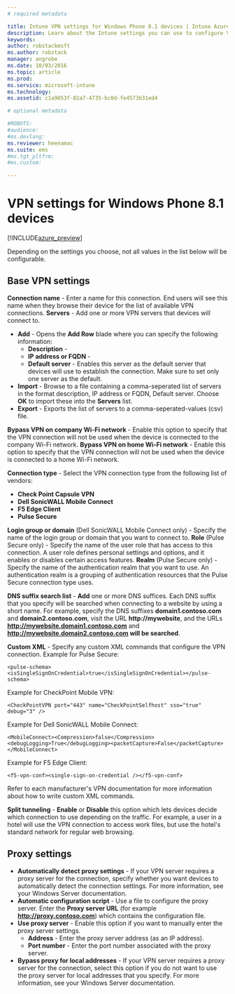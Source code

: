 ```yaml
---
# required metadata

title: Intune VPN settings for Windows Phone 8.1 devices | Intune Azure preview | Microsoft Docs
description: Learn about the Intune settings you can use to configure VPN connections on Windows Phone 8.1 devices.
keywords:
author: robstackmsft
ms.author: robstack
manager: angrobe
ms.date: 10/03/2016
ms.topic: article
ms.prod:
ms.service: microsoft-intune
ms.technology:
ms.assetid: c1a9053f-02a7-4735-bc0d-fe4573b31ed4

# optional metadata

#ROBOTS:
#audience:
#ms.devlang:
ms.reviewer: heenamac
ms.suite: ems
#ms.tgt_pltfrm:
#ms.custom:

---
```


# VPN settings for Windows Phone 8.1 devices

[!INCLUDE[azure_preview](../includes/azure_preview.md)]

Depending on the settings you choose, not all values in the list below will be configurable.

## Base VPN settings

**Connection name** - Enter a name for this connection. End users will see this name when they browse their device for the list of available VPN connections.
**Servers** - Add one or more VPN servers that devices will connect to.

- **Add** - Opens the **Add Row** blade where you can specify the following information:
	- **Description** - 
	- **IP address or FQDN** - 
	- **Default server** - Enables this server as the default server that devices will use to establish the connection. Make sure to set only one server as the default.
- **Import** - Browse to a file containing a comma-seperated list of servers in the format description, IP address or FQDN, Default server. Choose **OK** to import these into the **Servers** list.
- **Export** - Exports the list of servers to a comma-seperated-values (csv) file.

**Bypass VPN on company Wi-Fi network** - Enable this option to specify that the VPN connection will not be used when the device is connected to the company Wi-Fi network.
**Bypass VPN on home Wi-Fi network** - Enable this option to specify that the VPN connection will not be used when the device is connected to a home Wi-Fi network.

**Connection type** - Select the VPN connection type from the following list of vendors:
- **Check Point Capsule VPN**
- **Dell SonicWALL Mobile Connect**
- **F5 Edge Client**
- **Pulse Secure**


**Login group or domain** (Dell SonicWALL Mobile Connect only) - Specify the name of the login group or domain that you want to connect to. 
**Role** (Pulse Secure only) - Specify the name of the user role that has access to this connection. A user role defines personal settings and options, and it enables or disables certain access features. 
**Realm** (Pulse Secure only) - Specify the name of the authentication realm that you want to use. An authentication realm is a grouping of authentication resources that the Pulse Secure connection type uses. 

**DNS suffix search list** - **Add** one or more DNS suffices. Each DNS suffix that you specify will be searched when connecting to a website by using a short name. For example, specify the DNS suffixes **domain1.contoso.com** and **domain2.contoso.com**, visit the URL **http://mywebsite**, and the URLs **http://mywebsite.domain1.contoso.com** and **http://mywebsite.domain2.contoso.com will be searched**.

**Custom XML** - Specify any custom XML commands that configure the VPN connection.
Example for Pulse Secure:
```
<pulse-schema><isSingleSignOnCredential>true</isSingleSignOnCredential></pulse-schema>

```

Example for CheckPoint Mobile VPN:
```
<CheckPointVPN port="443" name="CheckPointSelfhost" sso="true" debug="3" />

``` 

Example for Dell SonicWALL Mobile Connect:
```
<MobileConnect><Compression>false</Compression><debugLogging>True</debugLogging><packetCapture>False</packetCapture></MobileConnect>

```

Example for F5 Edge Client:
```
<f5-vpn-conf><single-sign-on-credential /></f5-vpn-conf>

``` 

Refer to each manufacturer's VPN documentation for more information about how to write custom XML commands.

**Split tunneling** - **Enable** or **Disable** this option which lets devices decide which connection to use depending on the traffic. For example, a user in a hotel will use the VPN connection to access work files, but use the hotel's standard network for regular web browsing.




## Proxy settings

- **Automatically detect proxy settings** - If your VPN server requires a proxy server for the connection, specify whether you want devices to automatically detect the connection settings. For more information, see your Windows Server documentation.
- **Automatic configuration script** - Use a file to configure the proxy server. Enter the **Proxy server URL** (for example **http://proxy.contoso.com**) which contains the configuration file.
- **Use proxy server** - Enable this option if you want to manually enter the proxy server settings.
	- **Address** - Enter the proxy server address (as an IP address).
	- **Port number** - Enter the port number associated with the proxy server.
- **Bypass proxy for local addresses** - If your VPN server requires a proxy server for the connection, select this option if you do not want to use the proxy server for local addresses that you specify. For more information, see your Windows Server documentation.
